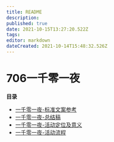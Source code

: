 ```yaml
---
title: README
description: 
published: true
date: 2021-10-15T13:27:20.522Z
tags: 
editor: markdown
dateCreated: 2021-10-14T15:48:32.526Z
---
```


# 706一千零一夜
**目录**

- [一千零一夜-标准文案参考](一千零一夜-标准文案参考.md)
- [一千零一夜-总结稿](一千零一夜-总结稿.md)
- [一千零一夜-活动定位及意义](一千零一夜-活动定位及意义.md)
- [一千零一夜-活动流程](一千零一夜-活动流程.md)